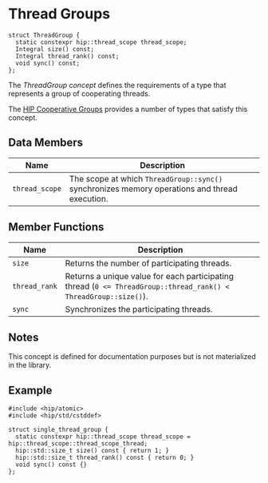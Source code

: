 <!-- MIT License
  -- 
  -- Modifications Copyright (c) 2024 Advanced Micro Devices, Inc.
  -- 
  -- Permission is hereby granted, free of charge, to any person obtaining a copy
  -- of this software and associated documentation files (the "Software"), to deal
  -- in the Software without restriction, including without limitation the rights
  -- to use, copy, modify, merge, publish, distribute, sublicense, and/or sell
  -- copies of the Software, and to permit persons to whom the Software is
  -- furnished to do so, subject to the following conditions:
  -- 
  -- The above copyright notice and this permission notice shall be included in all
  -- copies or substantial portions of the Software.
  -- 
  -- THE SOFTWARE IS PROVIDED "AS IS", WITHOUT WARRANTY OF ANY KIND, EXPRESS OR
  -- IMPLIED, INCLUDING BUT NOT LIMITED TO THE WARRANTIES OF MERCHANTABILITY,
  -- FITNESS FOR A PARTICULAR PURPOSE AND NONINFRINGEMENT. IN NO EVENT SHALL THE
  -- AUTHORS OR COPYRIGHT HOLDERS BE LIABLE FOR ANY CLAIM, DAMAGES OR OTHER
  -- LIABILITY, WHETHER IN AN ACTION OF CONTRACT, TORT OR OTHERWISE, ARISING FROM,
  -- OUT OF OR IN CONNECTION WITH THE SOFTWARE OR THE USE OR OTHER DEALINGS IN THE
  -- SOFTWARE.
-->

# Thread Groups

```hip
struct ThreadGroup {
  static constexpr hip::thread_scope thread_scope;
  Integral size() const;
  Integral thread_rank() const;
  void sync() const;
};
```

The _ThreadGroup concept_ defines the requirements of a type that represents a
  group of cooperating threads.

The [HIP Cooperative Groups] provides a number of types that satisfy
  this concept.

## Data Members

| Name           | Description                                                                                   |
|----------------|-----------------------------------------------------------------------------------------------|
| `thread_scope` | The scope at which `ThreadGroup::sync()` synchronizes memory operations and thread execution. |

## Member Functions

| Name          | Description                                                                                                     |
|---------------|-----------------------------------------------------------------------------------------------------------------|
| `size`        | Returns the number of participating threads.                                                                    |
| `thread_rank` | Returns a unique value for each participating thread (`0 <= ThreadGroup::thread_rank() < ThreadGroup::size()`). |
| `sync`        | Synchronizes the participating threads.                                                                         |

## Notes

This concept is defined for documentation purposes but is not materialized in
  the library.

## Example

```hip
#include <hip/atomic>
#include <hip/std/cstddef>

struct single_thread_group {
  static constexpr hip::thread_scope thread_scope = hip::thread_scope::thread_scope_thread;
  hip::std::size_t size() const { return 1; }
  hip::std::size_t thread_rank() const { return 0; }
  void sync() const {}
};
```


[HIP Cooperative Groups]: https://rocm.docs.amd.com/projects/HIP/en/latest/reference/kernel_language.html#cooperative-groups-functions


